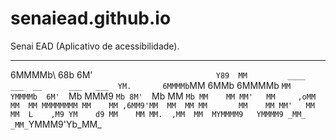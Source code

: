 # senaiead.github.io
Senai EAD (Aplicativo de acessibilidade).

  ____                                  
 6MMMMb\                            68b 
6M'    `                            Y89 
MM         ____  ___  __      ___   ___ 
YM.       6MMMMb `MM 6MMb   6MMMMb  `MM 
 YMMMMb  6M'  `Mb MMM9 `Mb 8M'  `Mb  MM 
     `Mb MM    MM MM'   MM     ,oMM  MM 
      MM MMMMMMMM MM    MM ,6MM9'MM  MM 
      MM MM       MM    MM MM'   MM  MM 
L    ,M9 YM    d9 MM    MM MM.  ,MM  MM 
MYMMMM9   YMMMM9 _MM_  _MM_`YMMM9'Yb_MM_

